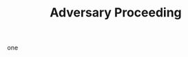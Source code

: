 ---
title: Adversary Proceeding
letter: A
permalink: "/definitions/adversary-proceeding.html"
body: one
published_at: '2018-07-07'
layout: post
---